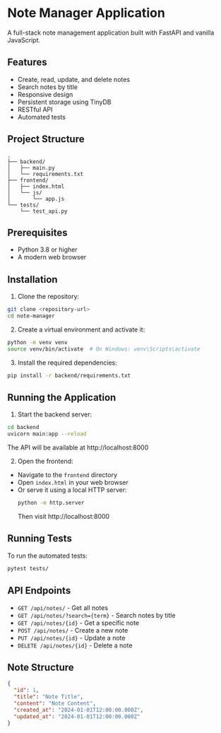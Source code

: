 # Note Manager Application

A full-stack note management application built with FastAPI and vanilla JavaScript.

## Features

- Create, read, update, and delete notes
- Search notes by title
- Responsive design
- Persistent storage using TinyDB
- RESTful API
- Automated tests

## Project Structure

```
.
├── backend/
│   ├── main.py
│   └── requirements.txt
├── frontend/
│   ├── index.html
│   └── js/
│       └── app.js
└── tests/
    └── test_api.py
```

## Prerequisites

- Python 3.8 or higher
- A modern web browser

## Installation

1. Clone the repository:
```bash
git clone <repository-url>
cd note-manager
```

2. Create a virtual environment and activate it:
```bash
python -m venv venv
source venv/bin/activate  # On Windows: venv\Scripts\activate
```

3. Install the required dependencies:
```bash
pip install -r backend/requirements.txt
```

## Running the Application

1. Start the backend server:
```bash
cd backend
uvicorn main:app --reload
```
The API will be available at http://localhost:8000

2. Open the frontend:
- Navigate to the `frontend` directory
- Open `index.html` in your web browser
- Or serve it using a local HTTP server:
  ```bash
  python -m http.server
  ```
  Then visit http://localhost:8000

## Running Tests

To run the automated tests:
```bash
pytest tests/
```

## API Endpoints

- `GET /api/notes/` - Get all notes
- `GET /api/notes/?search={term}` - Search notes by title
- `GET /api/notes/{id}` - Get a specific note
- `POST /api/notes/` - Create a new note
- `PUT /api/notes/{id}` - Update a note
- `DELETE /api/notes/{id}` - Delete a note

## Note Structure

```json
{
  "id": 1,
  "title": "Note Title",
  "content": "Note Content",
  "created_at": "2024-01-01T12:00:00.000Z",
  "updated_at": "2024-01-01T12:00:00.000Z"
}
``` 